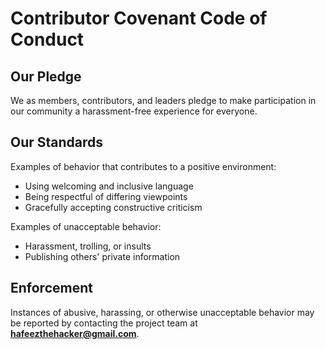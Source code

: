# Contributor Covenant Code of Conduct

## Our Pledge

We as members, contributors, and leaders pledge to make participation in our community a harassment-free experience for everyone.

## Our Standards

Examples of behavior that contributes to a positive environment:

* Using welcoming and inclusive language
* Being respectful of differing viewpoints
* Gracefully accepting constructive criticism

Examples of unacceptable behavior:

* Harassment, trolling, or insults
* Publishing others' private information

## Enforcement

Instances of abusive, harassing, or otherwise unacceptable behavior may be reported by contacting the project team at **hafeezthehacker@gmail.com**.



